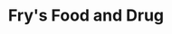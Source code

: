 ---
title: "Fry's Food and Drug"
url: /tucson/frys-food-and-drug-east-22nd-street/
shop: Supermarkt
---